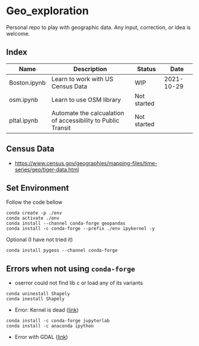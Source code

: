 # Geo_exploration

Personal repo to play with geographic data.
Any input, correction, or idea is welcome.


## Index

| Name | Description | Status | Date |
|-|-|-|-|
|Boston.ipynb| Learn to work with US Census Data | WIP | 2021-10-29 |
|osm.ipynb | Learn to use OSM library | Not started |  |
|pltal.ipynb| Automate the calcualation of accessibility to Public Transit | Not started | | 

## Census Data
* https://www.census.gov/geographies/mapping-files/time-series/geo/tiger-data.html


## Set Environment
Follow the code bellow
```
conda create -p ./env
conda activate ./env
conda install --channel conda-forge geopandas
conda install -c conda-forge --prefix ./env ipykernel -y
```
Optional (I have not tried it)
```
conda install pygeos --channel conda-forge
```


## Errors when not using `conda-forge`

* oserror could not find lib c or load any of its variants
```
conda uninestall Shapely
conda inestall Shapely
```

* Error: Kernel is dead ([link](https://stackoverflow.com/questions/49326164/jupyter-notebook-dead-kernel))
```
conda install -c conda-forge jupyterlab
conda install -c anaconda ipython
```

* Error with GDAL ([link](https://stackoverflow.com/questions/54734667/error-installing-geopandas-a-gdal-api-version-must-be-specified-in-anaconda))